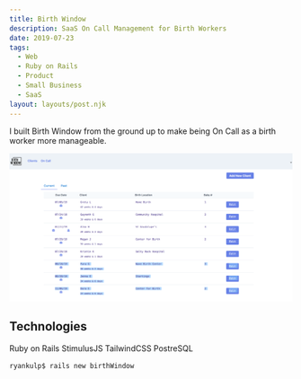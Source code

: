 ```yaml
---
title: Birth Window
description: SaaS On Call Management for Birth Workers
date: 2019-07-23
tags:
  - Web
  - Ruby on Rails
  - Product
  - Small Business
  - SaaS
layout: layouts/post.njk
---
```

I built Birth Window from the ground up to make being On Call as a birth worker
more manageable.

![On Call Management App](/img/window.png)

## Technologies

Ruby on Rails StimulusJS TailwindCSS PostreSQL

``` text/2-3
ryankulp$ rails new birthWindow
```
